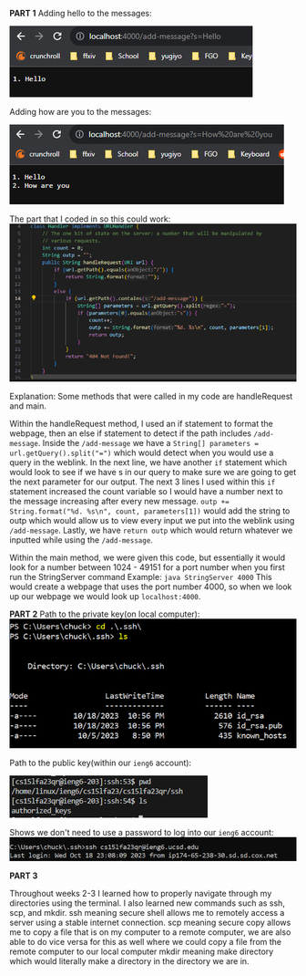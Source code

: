 **PART 1**
Adding hello to the messages:

![image](hello_part1.png)

Adding how are you to the messages:

![image](howareyou_part1.png)

The part that I coded in so this could work:
![image](coding_bit_part1.png)

Explanation:
Some methods that were called in my code are handleRequest and main.

Within the handleRequest method, I used an if statement to format the webpage, then an else if statement to detect if the path includes `/add-message`.
Inside the `/add-message` we have a `String[] parameters = url.getQuery().split("=")` which would detect when you would use a query in the weblink.
In the next line, we have another `if` statement which would look to see if we have s in our query to make sure we are going to get the next parameter for our output.
The next 3 lines I used within this `if` statement increased the count variable so I would have a number next to the message increasing after every new message.
`outp += String.format("%d. %s\n", count, parameters[1])` would add the string to outp which would allow us to view every input we put into the weblink using `/add-message`.
Lastly, we have `return outp` which would return whatever we inputted while using the `/add-message`.

Within the main method, we were given this code, but essentially it would look for a number between 1024 - 49151 for a port number when you first run the StringServer command
Example: `java StringServer 4000`
This would create a webpage that uses the port number 4000, so when we look up our webpage we would look up `localhost:4000`.

**PART 2**
Path to the private key(on local computer):
![image](private_part_2_lab.png)

Path to the public key(within our `ieng6` account):

![image](public_part_2lab.png)

Shows we don't need to use a password to log into our `ieng6` account:
![image](no_password_part_2_lab.png)


**PART 3**

Throughout weeks 2-3 I learned how to properly navigate through my directories using the terminal. I also learned new commands such as ssh, scp, and mkdir.
ssh meaning secure shell allows me to remotely access a server using a stable internet connection.
scp meaning secure copy allows me to copy a file that is on my computer to a remote computer, we are also able to do vice versa for this as well where we could copy a file from the remote computer to our local computer
mkdir meaning make directory which would literally make a directory in the directory we are in.


